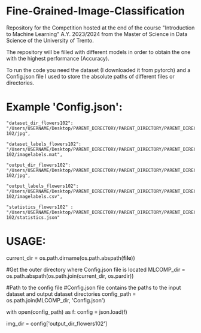 # Fine-Grained-Image-Classification

Repository for the Competition hosted at the end of the course "Introduction to Machine Learning" A.Y. 2023/2024 from the Master of Science in Data Science of the University of Trento.

The repository will be filled with different models in order to obtain the one with the highest performance (Accuracy).

To run the code you need the dataset (I downloaded it from pytorch) and a Config.json file I used to store the absolute paths of different files or directories. 

# Example 'Config.json':




    "dataset_dir_flowers102": "/Users/USERNAME/Desktop/PARENT_DIRECTORY/PARENT_DIRECTORY/PARENT_DIRECTORY/Original_datasets/flowers-102/jpg",
    
    "dataset_labels_flowers102": "/Users/USERNAME/Desktop/PARENT_DIRECTORY/PARENT_DIRECTORY/PARENT_DIRECTORY/Original_datasets/flowers-102/imagelabels.mat",

    "output_dir_flowers102": "/Users/USERNAME/Desktop/PARENT_DIRECTORY/PARENT_DIRECTORY/PARENT_DIRECTORY/Resized_datasets/flowers-102/jpg",
    
    "output_labels_flowers102": "/Users/USERNAME/Desktop/PARENT_DIRECTORY/PARENT_DIRECTORY/PARENT_DIRECTORY/Resized_datasets/flowers-102/imagelabels.csv",

    "statistics_flowers102" : "/Users/USERNAME/Desktop/PARENT_DIRECTORY/PARENT_DIRECTORY/PARENT_DIRECTORY/Resized_datasets/flowers-102/statistics.json"


# USAGE:
current_dir = os.path.dirname(os.path.abspath(__file__))

#Get the outer directory where Config.json file is located
MLCOMP_dir = os.path.abspath(os.path.join(current_dir, os.pardir))

#Path to the config file
#Config.json file contains the paths to the input dataset and output dataset directories
config_path = os.path.join(MLCOMP_dir, 'Config.json')

with open(config_path) as f:
    config = json.load(f)

img_dir = config['output_dir_flowers102']
